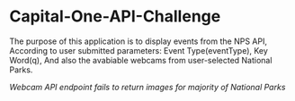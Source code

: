 # Capital-One-API-Challenge

The purpose of this application is to display events from the NPS API,
According to user submitted parameters:
Event Type(eventType), Key Word(q),
And also the avabiable webcams from user-selected National Parks.

*Webcam API endpoint fails to return images for majority of National Parks*

